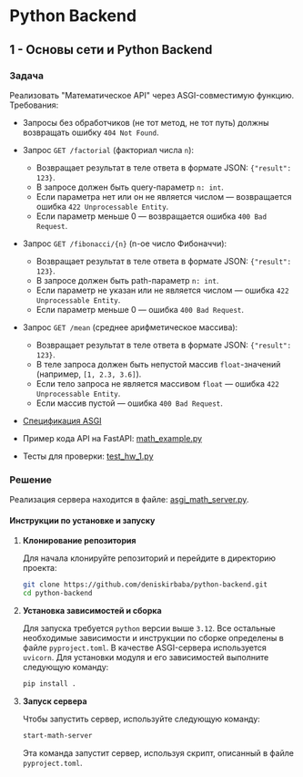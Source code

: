 # Python Backend

## 1 - Основы сети и Python Backend

### Задача

Реализовать "Математическое API" через ASGI-совместимую функцию. Требования:

- Запросы без обработчиков (не тот метод, не тот путь) должны возвращать ошибку `404 Not Found`.

- Запрос `GET /factorial` (факториал числа `n`):

  - Возвращает результат в теле ответа в формате JSON: `{"result": 123}`.
  - В запросе должен быть query-параметр `n: int`.
  - Если параметра нет или он не является числом — возвращается ошибка `422 Unprocessable Entity`.
  - Если параметр меньше 0 — возвращается ошибка `400 Bad Request`.

- Запрос `GET /fibonacci/{n}` (n-ое число Фибоначчи):

  - Возвращает результат в теле ответа в формате JSON: `{"result": 123}`.
  - В запросе должен быть path-параметр `n: int`.
  - Если параметр не указан или не является числом — ошибка `422 Unprocessable Entity`.
  - Если параметр меньше 0 — ошибка `400 Bad Request`.

- Запрос `GET /mean` (среднее арифметическое массива):

  - Возвращает результат в теле ответа в формате JSON: `{"result": 123}`.
  - В теле запроса должен быть непустой массив `float`-значений (например, `[1, 2.3, 3.6]`).
  - Если тело запроса не является массивом `float` — ошибка `422 Unprocessable Entity`.
  - Если массив пустой — ошибка `400 Bad Request`.

- [Спецификация ASGI](https://asgi.readthedocs.io/en/latest/specs/www.html#http)

- Пример кода API на FastAPI: [math_example.py](/lecture_1/math_example.py)

- Тесты для проверки: [test_hw_1.py](/tests/test_hw_1.py)

### Решение

Реализация сервера находится в файле: [asgi_math_server.py](/src/math_api/asgi_math_server.py).

#### Инструкции по установке и запуску

1. **Клонирование репозитория**

   Для начала клонируйте репозиторий и перейдите в директорию проекта:

   ```bash
   git clone https://github.com/deniskirbaba/python-backend.git
   cd python-backend
   ```

1. **Установка зависимостей и сборка**

   Для запуска требуется `python` версии выше `3.12`.
   Все остальные необходимые зависимости и инструкции по сборке определены в файле `pyproject.toml`. В качестве ASGI-сервера используется `uvicorn`. Для установки модуля и его зависимостей выполните следующую команду:

   ```bash
   pip install .
   ```

1. **Запуск сервера**

   Чтобы запустить сервер, используйте следующую команду:

   ```bash
   start-math-server
   ```

   Эта команда запустит сервер, используя скрипт, описанный в файле `pyproject.toml`.
